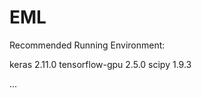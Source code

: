 # EML

Recommended Running Environment:

  keras                          2.11.0
  tensorflow-gpu                 2.5.0
  scipy                          1.9.3

...
